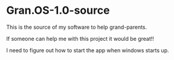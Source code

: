 # Gran.OS-1.0-source
This is the source of my software to help grand-parents.

If someone can help me with this project it would be great!!

I need to figure out how to start the app when windows starts up.

